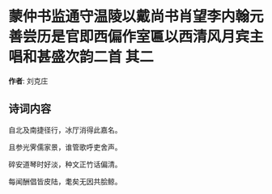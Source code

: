 # 蒙仲书监通守温陵以戴尚书肖望李内翰元善尝历是官即西偏作室匾以西清风月宾主唱和甚盛次韵二首  其二

**作者**: 刘克庄

## 诗词内容

自北及南捷径行，冰厅消得此嘉名。

且参光霁儒家景，谁管歌呼吏舍声。

碎安道琴时好淡，种文正竹话偏清。

每闻酬倡皆皮陆，耄矣无因共脍鲸。

